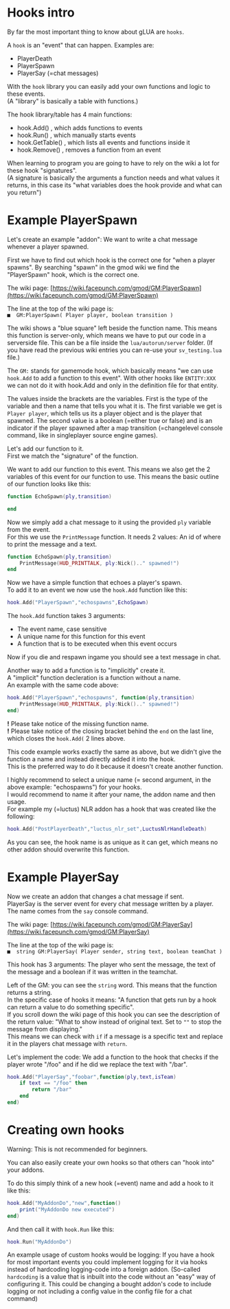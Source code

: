 # Hooks intro

By far the most important thing to know about gLUA are `hooks`.

A `hook` is an "event" that can happen. Examples are:

 - PlayerDeath
 - PlayerSpawn
 - PlayerSay (=chat messages)

With the `hook` library you can easily add your own functions and logic to these events.  
(A "library" is basically a table with functions.)

The hook library/table has 4 main functions:

 - hook.Add() , which adds functions to events
 - hook.Run() , which manually starts events
 - hook.GetTable() , which lists all events and functions inside it
 - hook.Remove() , removes a function from an event

When learning to program you are going to have to rely on the wiki a lot for these hook "signatures".  
(A signature is basically the arguments a function needs and what values it returns, in this case its "what variables does the hook provide and what can you return")


# Example PlayerSpawn

Let's create an example "addon": We want to write a chat message whenever a player spawned.

First we have to find out which hook is the correct one for "when a player spawns". By searching "spawn" in the gmod wiki we find the "PlayerSpawn" hook, which is the correct one.  

The wiki page: [https://wiki.facepunch.com/gmod/GM:PlayerSpawn](https://wiki.facepunch.com/gmod/GM:PlayerSpawn)

The line at the top of the wiki page is:  
`■  GM:PlayerSpawn( Player player, boolean transition )`

The wiki shows a "blue square" left beside the function name. This means this function is server-only, which means we have to put our code in a serverside file. This can be a file inside the `lua/autorun/server` folder. (If you have read the previous wiki entries you can re-use your `sv_testing.lua` file.)

The `GM:` stands for gamemode hook, which basically means "we can use `hook.Add` to add a function to this event". With other hooks like `ENTITY:XXX` we can not do it with hook.Add and only in the definition file for that entity.  

The values inside the brackets are the variables. First is the type of the variable and then a name that tells you what it is. The first variable we get is `Player player`, which tells us its a player object and is the player that spawned. The second value is a boolean (=either true or false) and is an indicator if the player spawned after a map transition (=changelevel console command, like in singleplayer source engine games).

Let's add our function to it.  
First we match the "signature" of the function.

We want to add our function to this event. This means we also get the 2 variables of this event for our function to use. This means the basic outline of our function looks like this:

```lua
function EchoSpawn(ply,transition)

end
```

Now we simply add a chat message to it using the provided `ply` variable from the event.  
For this we use the `PrintMessage` function. It needs 2 values: An id of where to print the message and a text.

```lua
function EchoSpawn(ply,transition)
    PrintMessage(HUD_PRINTTALK, ply:Nick().." spawned!")
end
```

Now we have a simple function that echoes a player's spawn.  
To add it to an event we now use the `hook.Add` function like this:

```lua
hook.Add("PlayerSpawn","echospawns",EchoSpawn)
```

The `hook.Add` function takes 3 arguments:
 - The event name, case sensitive
 - A unique name for this function for this event
 - A function that is to be executed when this event occurs

Now if you die and respawn ingame you should see a text message in chat.

Another way to add a function is to "implicitly" create it.  
A "implicit" function decleration is a function without a name.  
An example with the same code above:

```lua
hook.Add("PlayerSpawn","echospawns", function(ply,transition)
    PrintMessage(HUD_PRINTTALK, ply:Nick().." spawned!")
end)
```

**!** Please take notice of the missing function name.  
**!** Please take notice of the closing bracket behind the `end` on the last line, which closes the `hook.Add(` 2 lines above.

This code example works exactly the same as above, but we didn't give the function a name and instead directly added it into the hook.  
This is the preferred way to do it because it doesn't create another function.

I highly recommend to select a unique name (= second argument, in the above example: "echospawns") for your hooks.  
I would recommend to name it after your name, the addon name and then usage.  
For example my (=luctus) NLR addon has a hook that was created like the following:

```lua
hook.Add("PostPlayerDeath","luctus_nlr_set",LuctusNlrHandleDeath)
```

As you can see, the hook name is as unique as it can get, which means no other addon should overwrite this function.



# Example PlayerSay

Now we create an addon that changes a chat message if sent.  
PlayerSay is the server event for every chat message written by a player.  
The name comes from the `say` console command.

The wiki page: [https://wiki.facepunch.com/gmod/GM:PlayerSay](https://wiki.facepunch.com/gmod/GM:PlayerSay)

The line at the top of the wiki page is:  
`■  string GM:PlayerSay( Player sender, string text, boolean teamChat )`

This hook has 3 arguments: The player who sent the message, the text of the message and a boolean if it was written in the teamchat.

Left of the GM: you can see the `string` word. This means that the function returns a string.  
In the specific case of hooks it means: "A function that gets run by a hook can return a value to do something specific".  
If you scroll down the wiki page of this hook you can see the description of the return value: "What to show instead of original text. Set to `""` to stop the message from displaying."  
This means we can check with `if` if a message is a specific text and replace it in the players chat message with `return`.

Let's implement the code: We add a function to the hook that checks if the player wrote "/foo" and if he did we replace the text with "/bar".

```lua
hook.Add("PlayerSay","foobar",function(ply,text,isTeam)
    if text == "/foo" then
        return "/bar"
    end
end)
```


# Creating own hooks

Warning: This is not recommended for beginners.

You can also easily create your own hooks so that others can "hook into" your addons.

To do this simply think of a new hook (=event) name and add a hook to it like this:

```lua
hook.Add("MyAddonDo","new",function()
    print("MyAddonDo new executed")
end)
```

And then call it with `hook.Run` like this:

```lua
hook.Run("MyAddonDo")
```

An example usage of custom hooks would be logging: If you have a hook for most important events you could implement logging for it via hooks instead of hardcoding logging-code into a foreign addon.
(So-called `hardcoding` is a value that is inbuilt into the code without an "easy" way of configuring it. This could be changing a bought addon's code to include logging or not including a config value in the config file for a chat command)

